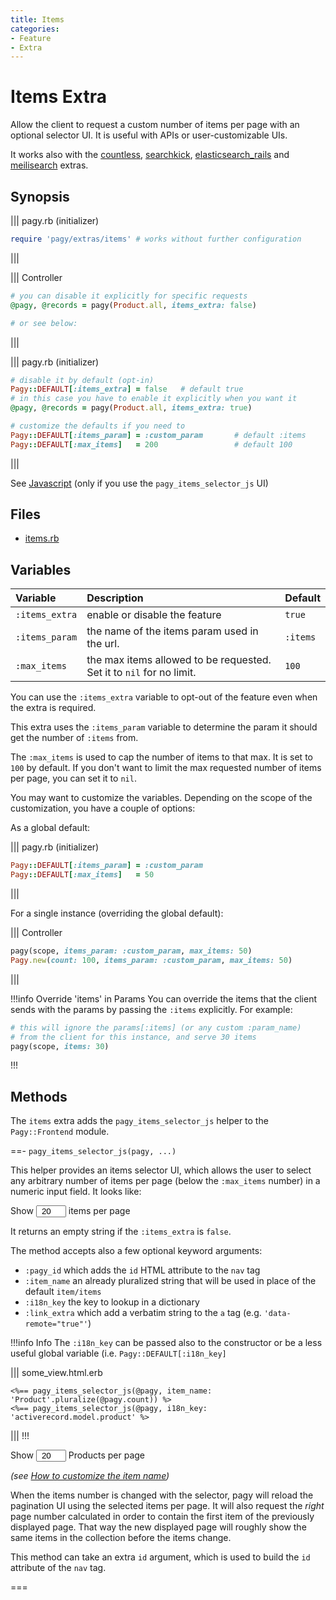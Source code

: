 ```yaml
---
title: Items
categories:
- Feature
- Extra
---
```


# Items Extra

Allow the client to request a custom number of items per page with an optional selector UI. It is useful with APIs or user-customizable UIs.

It works also with the [countless](countless.md), [searchkick](searchkick.md), [elasticsearch_rails](elasticsearch_rails.md) and [meilisearch](/docs/extras/meilisearch.md) extras.

## Synopsis

||| pagy.rb (initializer)
```ruby
require 'pagy/extras/items' # works without further configuration
```
|||


||| Controller
```ruby
# you can disable it explicitly for specific requests
@pagy, @records = pagy(Product.all, items_extra: false)

# or see below:
```
|||


||| pagy.rb (initializer)
```ruby
# disable it by default (opt-in)
Pagy::DEFAULT[:items_extra] = false   # default true
# in this case you have to enable it explicitly when you want it
@pagy, @records = pagy(Product.all, items_extra: true)

# customize the defaults if you need to
Pagy::DEFAULT[:items_param] = :custom_param       # default :items
Pagy::DEFAULT[:max_items]   = 200                 # default 100
```
|||

See [Javascript](/docs/api/javascript.md) (only if you use the `pagy_items_selector_js` UI)

## Files

- [items.rb](https://github.com/ddnexus/pagy/blob/master/lib/pagy/extras/items.rb)

## Variables

| Variable       | Description                                                          | Default  |
| :------------- | :------------------------------------------------------------------- | :------- |
| `:items_extra` | enable or disable the feature                                        | `true`   |
| `:items_param` | the name of the items param used in the url.                         | `:items` |
| `:max_items`   | the max items allowed to be requested. Set it to `nil` for no limit. | `100`    |

You can use the `:items_extra` variable to opt-out of the feature even when the extra is required.

This extra uses the `:items_param` variable to determine the param it should get the number of `:items` from.

The `:max_items` is used to cap the number of items to that max. It is set to `100` by default. If you don't want to limit the max requested number of items per page, you can set it to `nil`.

You may want to customize the variables. Depending on the scope of the customization, you have a couple of options:

As a global default:

||| pagy.rb (initializer)

```ruby
Pagy::DEFAULT[:items_param] = :custom_param
Pagy::DEFAULT[:max_items]   = 50
```
|||

For a single instance (overriding the global default):

||| Controller

```ruby
pagy(scope, items_param: :custom_param, max_items: 50)
Pagy.new(count: 100, items_param: :custom_param, max_items: 50)
```
|||


!!!info Override 'items' in Params
You can override the items that the client sends with the params by passing the `:items` explicitly. For example:

```ruby
# this will ignore the params[:items] (or any custom :param_name)
# from the client for this instance, and serve 30 items
pagy(scope, items: 30)
```
!!!

## Methods

The `items` extra adds the `pagy_items_selector_js` helper to the `Pagy::Frontend` module.

==- `pagy_items_selector_js(pagy, ...)`

This helper provides an items selector UI, which allows the user to select any arbitrary number of items per page (below the `:max_items` number) in a numeric input field. It looks like:

<span>Show <input type="number" min="1" max="100" value="20" style="padding: 0; text-align: center; width: 3rem;"> items per page</span>

It returns an empty string if the `:items_extra` is `false`.

The method accepts also a few optional keyword arguments:

- `:pagy_id` which adds the `id` HTML attribute to the `nav` tag
- `:item_name` an already pluralized string that will be used in place of the default `item/items`
- `:i18n_key` the key to lookup in a dictionary
- `:link_extra` which add a verbatim string to the `a` tag (e.g. `'data-remote="true"'`)


!!!info Info
The `:i18n_key` can be passed also to the constructor or be a less useful global variable (i.e. `Pagy::DEFAULT[:i18n_key]`

||| some_view.html.erb

```erb
<%== pagy_items_selector_js(@pagy, item_name: 'Product'.pluralize(@pagy.count)) %>
<%== pagy_items_selector_js(@pagy, i18n_key: 'activerecord.model.product' %>
```
|||
!!!


<span>Show <input type="number" min="1" max="100" value="20" style="padding: 0; text-align: center; width: 3rem;"> Products per page</span>

_(see [How to customize the item name](/docs/how-to.md#customize-the-item-name))_

When the items number is changed with the selector, pagy will reload the pagination UI using the selected items per page. It will also request the _right_ page number calculated in order to contain the first item of the previously displayed page. That way the new displayed page will roughly show the same items in the collection before the items change.

This method can take an extra `id` argument, which is used to build the `id` attribute of the `nav` tag.

===
